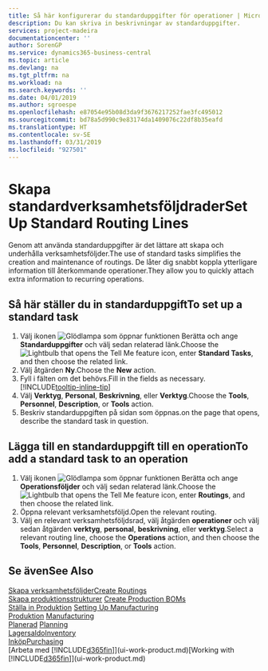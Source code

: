```yaml
---
title: Så här konfigurerar du standarduppgifter för operationer | Microsoft Docs
description: Du kan skriva in beskrivningar av standarduppgifter.
services: project-madeira
documentationcenter: ''
author: SorenGP
ms.service: dynamics365-business-central
ms.topic: article
ms.devlang: na
ms.tgt_pltfrm: na
ms.workload: na
ms.search.keywords: ''
ms.date: 04/01/2019
ms.author: sgroespe
ms.openlocfilehash: e87054e95b08d3da9f3676217252fae3fc495012
ms.sourcegitcommit: bd78a5d990c9e83174da1409076c22df8b35eafd
ms.translationtype: HT
ms.contentlocale: sv-SE
ms.lasthandoff: 03/31/2019
ms.locfileid: "927501"
---
```

# <a name="set-up-standard-routing-lines"></a><span data-ttu-id="90ae0-103">Skapa standardverksamhetsföljdrader</span><span class="sxs-lookup"><span data-stu-id="90ae0-103">Set Up Standard Routing Lines</span></span>
<span data-ttu-id="90ae0-104">Genom att använda standarduppgifter är det lättare att skapa och underhålla verksamhetsföljder.</span><span class="sxs-lookup"><span data-stu-id="90ae0-104">The use of standard tasks simplifies the creation and maintenance of routings.</span></span> <span data-ttu-id="90ae0-105">De låter dig snabbt koppla ytterligare information till återkommande operationer.</span><span class="sxs-lookup"><span data-stu-id="90ae0-105">They allow you to quickly attach extra information to recurring operations.</span></span>

## <a name="to-set-up-a-standard-task"></a><span data-ttu-id="90ae0-106">Så här ställer du in standarduppgift</span><span class="sxs-lookup"><span data-stu-id="90ae0-106">To set up a standard task</span></span>
1. <span data-ttu-id="90ae0-107">Välj ikonen ![Glödlampa som öppnar funktionen Berätta](media/ui-search/search_small.png "Berätta vad du vill göra") och ange **Standarduppgifter** och välj sedan relaterad länk.</span><span class="sxs-lookup"><span data-stu-id="90ae0-107">Choose the ![Lightbulb that opens the Tell Me feature](media/ui-search/search_small.png "Tell me what you want to do") icon, enter **Standard Tasks**, and then choose the related link.</span></span>
2. <span data-ttu-id="90ae0-108">Välj åtgärden **Ny**.</span><span class="sxs-lookup"><span data-stu-id="90ae0-108">Choose the **New** action.</span></span>
3. <span data-ttu-id="90ae0-109">Fyll i fälten om det behövs.</span><span class="sxs-lookup"><span data-stu-id="90ae0-109">Fill in the fields as necessary.</span></span> [!INCLUDE[tooltip-inline-tip](includes/tooltip-inline-tip_md.md)]
4. <span data-ttu-id="90ae0-110">Välj **Verktyg**, **Personal**, **Beskrivning**, eller **Verktyg**.</span><span class="sxs-lookup"><span data-stu-id="90ae0-110">Choose the **Tools**, **Personnel**, **Description**, or **Tools** action.</span></span>
5. <span data-ttu-id="90ae0-111">Beskriv standarduppgiften på sidan som öppnas.</span><span class="sxs-lookup"><span data-stu-id="90ae0-111">on the page that opens, describe the standard task in question.</span></span>

## <a name="to-add-a-standard-task-to-an-operation"></a><span data-ttu-id="90ae0-112">Lägga till en standarduppgift till en operation</span><span class="sxs-lookup"><span data-stu-id="90ae0-112">To add a standard task to an operation</span></span>
1. <span data-ttu-id="90ae0-113">Välj ikonen ![Glödlampa som öppnar funktionen Berätta](media/ui-search/search_small.png "Berätta vad du vill göra") och ange **Operationsföljder** och välj sedan relaterad länk.</span><span class="sxs-lookup"><span data-stu-id="90ae0-113">Choose the ![Lightbulb that opens the Tell Me feature](media/ui-search/search_small.png "Tell me what you want to do") icon, enter **Routings**, and then choose the related link.</span></span>
2. <span data-ttu-id="90ae0-114">Öppna relevant verksamhetsföljd.</span><span class="sxs-lookup"><span data-stu-id="90ae0-114">Open the relevant routing.</span></span>
3. <span data-ttu-id="90ae0-115">Välj en relevant verksamhetsföljdsrad, välj åtgärden **operationer** och välj sedan åtgärden **verktyg**, **personal**, **beskrivning**, eller **verktyg**.</span><span class="sxs-lookup"><span data-stu-id="90ae0-115">Select a relevant routing line, choose the **Operations** action, and then choose the **Tools**, **Personnel**, **Description**, or **Tools** action.</span></span>

## <a name="see-also"></a><span data-ttu-id="90ae0-116">Se även</span><span class="sxs-lookup"><span data-stu-id="90ae0-116">See Also</span></span>  
[<span data-ttu-id="90ae0-117">Skapa verksamhetsföljder</span><span class="sxs-lookup"><span data-stu-id="90ae0-117">Create Routings</span></span>](production-how-to-create-routings.md)  
<span data-ttu-id="90ae0-118">[Skapa produktionsstrukturer](production-how-to-create-production-boms.md)   </span><span class="sxs-lookup"><span data-stu-id="90ae0-118">[Create Production BOMs](production-how-to-create-production-boms.md)   </span></span>  
<span data-ttu-id="90ae0-119">[Ställa in Produktion](production-configure-production-processes.md) </span><span class="sxs-lookup"><span data-stu-id="90ae0-119">[Setting Up Manufacturing](production-configure-production-processes.md) </span></span>  
<span data-ttu-id="90ae0-120">[Produktion](production-manage-manufacturing.md)  </span><span class="sxs-lookup"><span data-stu-id="90ae0-120">[Manufacturing](production-manage-manufacturing.md)  </span></span>  
<span data-ttu-id="90ae0-121">[Planerad](production-planning.md) </span><span class="sxs-lookup"><span data-stu-id="90ae0-121">[Planning](production-planning.md) </span></span>  
[<span data-ttu-id="90ae0-122">Lagersaldo</span><span class="sxs-lookup"><span data-stu-id="90ae0-122">Inventory</span></span>](inventory-manage-inventory.md)  
[<span data-ttu-id="90ae0-123">Inköp</span><span class="sxs-lookup"><span data-stu-id="90ae0-123">Purchasing</span></span>](purchasing-manage-purchasing.md)  
<span data-ttu-id="90ae0-124">[Arbeta med [!INCLUDE[d365fin](includes/d365fin_md.md)]](ui-work-product.md)</span><span class="sxs-lookup"><span data-stu-id="90ae0-124">[Working with [!INCLUDE[d365fin](includes/d365fin_md.md)]](ui-work-product.md)</span></span>  
